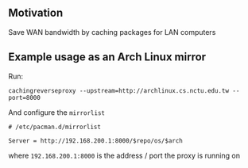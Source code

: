 ## Motivation

Save WAN bandwidth by caching packages for LAN computers

## Example usage as an Arch Linux mirror

Run:

```
cachingreverseproxy --upstream=http://archlinux.cs.nctu.edu.tw --port=8000
```

And configure the ``mirrorlist``

```
# /etc/pacman.d/mirrorlist

Server = http://192.168.200.1:8000/$repo/os/$arch
```

where ``192.168.200.1:8000`` is the address / port the proxy is running on
